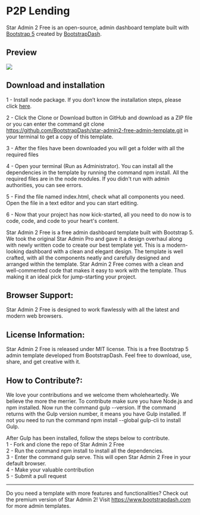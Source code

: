 <h1>P2P Lending</h1>
Star Admin 2 Free is an open-source, admin dashboard template built with <a href="https://getbootstrap.com/" target="_blank">Bootstrap 5</a>  created by <a href="https://www.bootstrapdash.com/" target="_blank">BootstrapDash</a>.

<h2>Preview</h2>
<a href="https://www.bootstrapdash.com/demo/star-admin2-free/template/" target="_blank"><img src="screenshot.jpg"></a>

<h2>Download and installation</h2>

1 - Install node package. If you don’t know the installation steps, please click <a href="https://nodejs.org/en/">here</a>.

2 - Click the Clone or Download button in GitHub and download as a ZIP file or you can enter the command git clone https://github.com/BootstrapDash/star-admin2-free-admin-template.git in your terminal to get a copy of this template.

3 - After the files have been downloaded you will get a folder with all the required files

4 - Open your terminal (Run as Administrator). You can install all the dependencies in the template by running the command npm install. All the required files are in the node modules. If you didn't run with admin authorities, you can see errors.

5 - Find the file named index.html, check what all components you need. Open the file in a text editor and you can start editing.

6 - Now that your project has now kick-started, all you need to do now is to code, code, and code to your heart's content.

Star Admin 2 Free is a free admin dashboard template built with Bootstrap 5. We took the original Star Admin Pro and gave it a design overhaul along with newly written code to create our best template yet. This is a modern-looking dashboard with a clean and elegant design. The template is well crafted, with all the components neatly and carefully designed and arranged within the template. Star Admin 2 Free comes with a clean and well-commented code that makes it easy to work with the template. Thus making it an ideal pick for jump-starting your project.

<h2>Browser Support:</h2>

Star Admin 2 Free is designed to work flawlessly with all the latest and modern web browsers.

<h2>License Information:</h2>

Star Admin 2 Free is released under MIT license. This is a free Bootstrap 5 admin template developed from BootstrapDash. Feel free to download, use, share, and get creative with it.

<h2>How to Contribute?:</h2>

We love your contributions and we welcome them wholeheartedly. We believe the more the merrier. To contribute make sure you have Node.js and npm installed. Now run the command gulp --version. If the command returns with the Gulp version number, it means you have Gulp installed. If not you need to run the command npm install --global gulp-cli to install Gulp.

After Gulp has been installed, follow the steps below to contribute.
<br>
1 - Fork and clone the repo of Star Admin 2 Free
<br>
2 - Run the command npm install to install all the dependencies.
<br>
3 - Enter the command gulp serve. This will open Star Admin 2 Free in your default browser.
<br>
4 - Make your valuable contribution
<br>
5 - Submit a pull request

  <hr>
Do you need a template with more features and functionalities? Check out the premium version of Star Admin 2! Visit <a href="https://www.bootstrapdash.com" target="_blank">https://www.bootstrapdash.com</a> for more admin templates.
